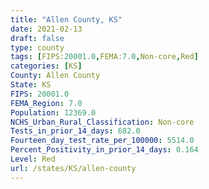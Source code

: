 ```yaml
---
title: "Allen County, KS"
date: 2021-02-13
draft: false
type: county
tags: [FIPS:20001.0,FEMA:7.0,Non-core,Red]
categories: [KS]
County: Allen County
State: KS
FIPS: 20001.0
FEMA_Region: 7.0
Population: 12369.0
NCHS_Urban_Rural_Classification: Non-core
Tests_in_prior_14_days: 682.0
Fourteen_day_test_rate_per_100000: 5514.0
Percent_Positivity_in_prior_14_days: 0.164
Level: Red
url: /states/KS/allen-county
---
```



